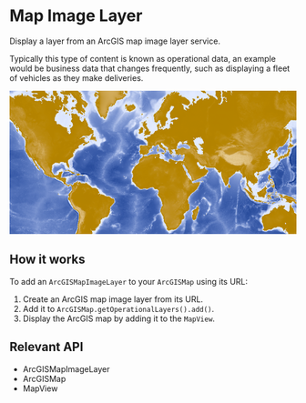 # Map Image Layer

Display a layer from an ArcGIS map image layer service.

Typically this type of content is known as operational data, an example would be business data that changes frequently, such as displaying a fleet of vehicles as they make deliveries.

![](MapImageLayer.png)

## How it works

To add an `ArcGISMapImageLayer` to your `ArcGISMap` using its URL:


1.  Create an ArcGIS map image layer from its URL.
2.  Add it to `ArcGISMap.getOperationalLayers().add()`.
3.  Display the ArcGIS map by adding it to the `MapView`.


## Relevant API


*   ArcGISMapImageLayer
*   ArcGISMap
*   MapView


